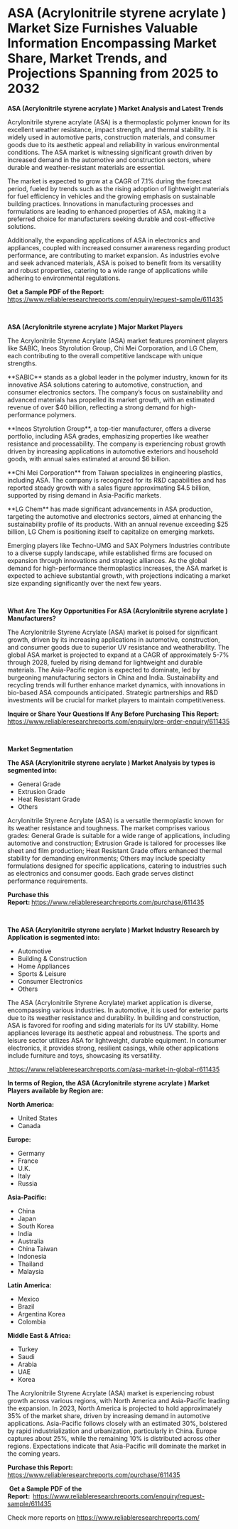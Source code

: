 <p><h1>ASA (Acrylonitrile styrene acrylate ) Market Size Furnishes Valuable Information Encompassing Market Share, Market Trends, and Projections Spanning from 2025 to 2032</h1></p><p><strong>ASA (Acrylonitrile styrene acrylate ) Market Analysis and Latest Trends</strong></p>
<p><p>Acrylonitrile styrene acrylate (ASA) is a thermoplastic polymer known for its excellent weather resistance, impact strength, and thermal stability. It is widely used in automotive parts, construction materials, and consumer goods due to its aesthetic appeal and reliability in various environmental conditions. The ASA market is witnessing significant growth driven by increased demand in the automotive and construction sectors, where durable and weather-resistant materials are essential.</p><p>The market is expected to grow at a CAGR of 7.1% during the forecast period, fueled by trends such as the rising adoption of lightweight materials for fuel efficiency in vehicles and the growing emphasis on sustainable building practices. Innovations in manufacturing processes and formulations are leading to enhanced properties of ASA, making it a preferred choice for manufacturers seeking durable and cost-effective solutions.</p><p>Additionally, the expanding applications of ASA in electronics and appliances, coupled with increased consumer awareness regarding product performance, are contributing to market expansion. As industries evolve and seek advanced materials, ASA is poised to benefit from its versatility and robust properties, catering to a wide range of applications while adhering to environmental regulations.</p></p>
<p><strong>Get a Sample PDF of the Report:&nbsp;</strong> <a href="https://www.reliableresearchreports.com/enquiry/request-sample/611435?utm_campaign=2298&utm_medium=2&utm_source=Github&utm_content=ia&utm_term=23032025&utm_id=asa-acrylonitrile-styrene-acrylate">https://www.reliableresearchreports.com/enquiry/request-sample/611435</a></p>
<p>&nbsp;</p>
<p><strong>ASA (Acrylonitrile styrene acrylate ) Major Market Players</strong></p>
<p><p>The Acrylonitrile Styrene Acrylate (ASA) market features prominent players like SABIC, Ineos Styrolution Group, Chi Mei Corporation, and LG Chem, each contributing to the overall competitive landscape with unique strengths.</p><p>**SABIC** stands as a global leader in the polymer industry, known for its innovative ASA solutions catering to automotive, construction, and consumer electronics sectors. The company’s focus on sustainability and advanced materials has propelled its market growth, with an estimated revenue of over $40 billion, reflecting a strong demand for high-performance polymers.</p><p>**Ineos Styrolution Group**, a top-tier manufacturer, offers a diverse portfolio, including ASA grades, emphasizing properties like weather resistance and processability. The company is experiencing robust growth driven by increasing applications in automotive exteriors and household goods, with annual sales estimated at around $6 billion.</p><p>**Chi Mei Corporation** from Taiwan specializes in engineering plastics, including ASA. The company is recognized for its R&D capabilities and has reported steady growth with a sales figure approximating $4.5 billion, supported by rising demand in Asia-Pacific markets.</p><p>**LG Chem** has made significant advancements in ASA production, targeting the automotive and electronics sectors, aimed at enhancing the sustainability profile of its products. With an annual revenue exceeding $25 billion, LG Chem is positioning itself to capitalize on emerging markets.</p><p>Emerging players like Techno-UMG and SAX Polymers Industries contribute to a diverse supply landscape, while established firms are focused on expansion through innovations and strategic alliances. As the global demand for high-performance thermoplastics increases, the ASA market is expected to achieve substantial growth, with projections indicating a market size expanding significantly over the next few years.</p></p>
<p>&nbsp;</p>
<p><strong>What Are The Key Opportunities For ASA (Acrylonitrile styrene acrylate ) Manufacturers?</strong></p>
<p><p>The Acrylonitrile Styrene Acrylate (ASA) market is poised for significant growth, driven by its increasing applications in automotive, construction, and consumer goods due to superior UV resistance and weatherability. The global ASA market is projected to expand at a CAGR of approximately 5-7% through 2028, fueled by rising demand for lightweight and durable materials. The Asia-Pacific region is expected to dominate, led by burgeoning manufacturing sectors in China and India. Sustainability and recycling trends will further enhance market dynamics, with innovations in bio-based ASA compounds anticipated. Strategic partnerships and R&D investments will be crucial for market players to maintain competitiveness.</p></p>
<p><strong>Inquire or Share Your Questions If Any Before Purchasing This Report:</strong> <a href="https://www.reliableresearchreports.com/enquiry/pre-order-enquiry/611435?utm_campaign=2298&utm_medium=2&utm_source=Github&utm_content=ia&utm_term=23032025&utm_id=asa-acrylonitrile-styrene-acrylate">https://www.reliableresearchreports.com/enquiry/pre-order-enquiry/611435</a></p>
<p>&nbsp;</p>
<p><strong>Market Segmentation</strong></p>
<p><strong>The ASA (Acrylonitrile styrene acrylate ) Market Analysis by types is segmented into:</strong></p>
<p><ul><li>General Grade</li><li>Extrusion Grade</li><li>Heat Resistant Grade</li><li>Others</li></ul></p>
<p><p>Acrylonitrile Styrene Acrylate (ASA) is a versatile thermoplastic known for its weather resistance and toughness. The market comprises various grades: General Grade is suitable for a wide range of applications, including automotive and construction; Extrusion Grade is tailored for processes like sheet and film production; Heat Resistant Grade offers enhanced thermal stability for demanding environments; Others may include specialty formulations designed for specific applications, catering to industries such as electronics and consumer goods. Each grade serves distinct performance requirements.</p></p>
<p><strong>Purchase this Report:&nbsp;</strong><a href="https://www.reliableresearchreports.com/purchase/611435?utm_campaign=2298&utm_medium=2&utm_source=Github&utm_content=ia&utm_term=23032025&utm_id=asa-acrylonitrile-styrene-acrylate">https://www.reliableresearchreports.com/purchase/611435</a></p>
<p>&nbsp;</p>
<p><strong>The ASA (Acrylonitrile styrene acrylate ) Market Industry Research by Application is segmented into:</strong></p>
<p><ul><li>Automotive</li><li>Building & Construction</li><li>Home Appliances</li><li>Sports & Leisure</li><li>Consumer Electronics</li><li>Others</li></ul></p>
<p><p>The ASA (Acrylonitrile Styrene Acrylate) market application is diverse, encompassing various industries. In automotive, it is used for exterior parts due to its weather resistance and durability. In building and construction, ASA is favored for roofing and siding materials for its UV stability. Home appliances leverage its aesthetic appeal and robustness. The sports and leisure sector utilizes ASA for lightweight, durable equipment. In consumer electronics, it provides strong, resilient casings, while other applications include furniture and toys, showcasing its versatility.</p></p>
<p><a href="https://www.reliableresearchreports.com/asa-market-in-global-r611435?utm_campaign=2298&utm_medium=2&utm_source=Github&utm_content=ia&utm_term=23032025&utm_id=asa-acrylonitrile-styrene-acrylate">&nbsp;https://www.reliableresearchreports.com/asa-market-in-global-r611435</a></p>
<p><strong>In terms of Region, the ASA (Acrylonitrile styrene acrylate ) Market Players available by Region are:</strong></p>
<p>
    <p> <strong> North America: </strong>
        <ul>
            <li>United States</li>
            <li>Canada</li>
        </ul>
        </p> 
    <p> <strong> Europe: </strong>
        <ul>
            <li>Germany</li>
            <li>France</li>
            <li>U.K.</li>
            <li>Italy</li>
            <li>Russia</li>
        </ul>
        </p> 
    <p> <strong> Asia-Pacific: </strong>
        <ul>
            <li>China</li>
            <li>Japan</li>
            <li>South Korea</li>
            <li>India</li>
            <li>Australia</li>
            <li>China Taiwan</li>
            <li>Indonesia</li>
            <li>Thailand</li>
            <li>Malaysia</li>
        </ul>
        </p> 
    <p> <strong> Latin America: </strong>
        <ul>
            <li>Mexico</li>
            <li>Brazil</li>
            <li>Argentina Korea</li>
            <li>Colombia</li>
        </ul>
        </p> 
    <p> <strong> Middle East & Africa: </strong>
        <ul>
            <li>Turkey</li>
            <li>Saudi</li>
            <li>Arabia</li>
            <li>UAE</li>
            <li>Korea</li>
        </ul>
    </p>
    </p>
<p><p>The Acrylonitrile Styrene Acrylate (ASA) market is experiencing robust growth across various regions, with North America and Asia-Pacific leading the expansion. In 2023, North America is projected to hold approximately 35% of the market share, driven by increasing demand in automotive applications. Asia-Pacific follows closely with an estimated 30%, bolstered by rapid industrialization and urbanization, particularly in China. Europe captures about 25%, while the remaining 10% is distributed across other regions. Expectations indicate that Asia-Pacific will dominate the market in the coming years.</p></p>
<p><strong>Purchase this Report: </strong><a href="https://www.reliableresearchreports.com/purchase/611435?utm_campaign=2298&utm_medium=2&utm_source=Github&utm_content=ia&utm_term=23032025&utm_id=asa-acrylonitrile-styrene-acrylate">https://www.reliableresearchreports.com/purchase/611435</a></p>
<p>&nbsp;<strong>Get a Sample PDF of the Report:&nbsp;&nbsp;</strong><a href="https://www.reliableresearchreports.com/enquiry/request-sample/611435?utm_campaign=2298&utm_medium=2&utm_source=Github&utm_content=ia&utm_term=23032025&utm_id=asa-acrylonitrile-styrene-acrylate">https://www.reliableresearchreports.com/enquiry/request-sample/611435</a></p>
<p><strong></strong></p>
<p>Check more reports on <a href="https://www.reliableresearchreports.com/?utm_campaign=2298&utm_medium=2&utm_source=Github&utm_content=ia&utm_term=23032025&utm_id=asa-acrylonitrile-styrene-acrylate">https://www.reliableresearchreports.com/</a></p>